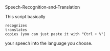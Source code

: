Speech-Recognition-and-Translation

This script basically

    recognizes
    translates
    copies (you can just paste it with "Ctrl + V")

your speech into the language you choose.
